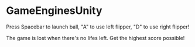 # GameEnginesUnity

Press Spacebar to launch ball, "A" to use left flipper, "D" to use right flipper!

The game is lost when there's no lifes left. Get the highest score possible!
